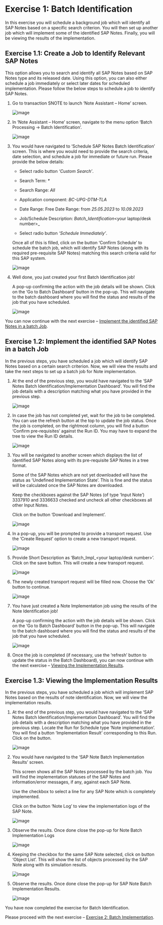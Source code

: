 # Exercise 1: Batch Identification 
In this exercise you will schedule a background job which will identify all SAP Notes based on a specific search criterion. You will then set up another job which will implement some of the identified SAP Notes. Finally, you will be viewing the results of the implementation.

## Exercise 1.1: Create a Job to Identify Relevant SAP Notes

This option allows you to search and identify all SAP Notes based on SAP Notes type and its released date. Using this option, you can also either schedule a job immediately or select later dates for scheduled implementation. Please follow the below steps to schedule a job to identify SAP Notes.

1.	Go to transaction SNOTE to launch ‘Note Assistant – Home’ screen.

    ![image](https://github.com/SAP-samples/teched2023-DT261/assets/144778626/1612939f-4e89-4a40-8609-acde33a2aa91)


2.	In ‘Note Assistant – Home’ screen, navigate to the menu option ‘Batch Processing -> Batch Identification’.

  	![image](https://github.com/SAP-samples/teched2023-DT261/assets/144778626/64177b57-8cd9-4aa1-94bd-32037c47315a)


4.	You would have navigated to ‘Schedule SAP Notes Batch Identification’ screen. This is where you would need to provide the search criteria, date selection, and schedule a job for immediate or future run. 
    Please provide the below details:
  	
    - Select radio button _‘Custom Search’_.

  	- Search Term: _*_

    - Search Range: _All_

  	- Application component: _BC-UPG-DTM-TLA_

  	- Date Range: Free Date Range: from _25.05.2023_ to _10.09.2023_

  	- Job/Schedule Description: _Batch_Identification_<your laptop/desk number>_

  	- Select radio button _‘Schedule Immediately’_.

    Once all of this is filled, click on the button ‘Confirm Schedule’ to schedule the batch job, which will identify SAP Notes (along with its required pre-requisite SAP Notes) matching this search criteria valid for this SAP system.

  	 ![image](https://github.com/SAP-samples/teched2023-DT261/assets/144778626/80a651e5-8142-4f07-970e-d7784dbc2937)

 
6.	Well done, you just created your first Batch Identification job!

    A pop-up confirming the action with the job details will be shown. Click on the ‘Go to Batch Dashboard’ button in the pop-up. This will navigate to the batch dashboard where you will find the status and results of the job that you have scheduled.

  	 ![image](https://github.com/SAP-samples/teched2023-DT261/assets/144778626/33b78ad8-a899-41f8-b956-0f645e7792d8)
 

You can now continue with the next exercise – [Implement the identified SAP Notes in a batch Job](exercises/ex1#implement-the-identified-sap-notes-in-a-batch-job).
 

## Exercise 1.2: Implement the identified SAP Notes in a batch Job

In the previous steps, you have scheduled a job which will identify SAP Notes based on a certain search criterion. Now, we will view the results and take the next steps to set up a batch job for Note implementation.  
1.	At the end of the previous step, you would have navigated to the ‘SAP Notes Batch Identification/Implementation Dashboard’. You will find the job details with a description matching what you have provided in the previous step.

  	 ![image](https://github.com/SAP-samples/teched2023-DT261/assets/144778626/8f2b2df9-7fe5-4f89-9d76-5a9abd300448)

 
3.	In case the job has not completed yet, wait for the job to be completed. You can use the refresh button at the top to update the job status. Once the job is completed, on the rightmost column, you will find a button ‘Confirm pre-requisites’ against the Run ID. You may have to expand the tree to view the Run ID details. 

  	 ![image](https://github.com/SAP-samples/teched2023-DT261/assets/144778626/826a5192-f9d0-44ff-9c58-fc99a3c7a3c1)
 

5.	You will be navigated to another screen which displays the list of identified SAP Notes along with its pre-requisite SAP Notes in a tree format. 

    Some of the SAP Notes which are not yet downloaded will have the status as ‘Undefined Implementation State’. This is fine and the status will be calculated once the SAP Notes are downloaded.

    Keep the checkboxes against the SAP Notes (of type ‘Input Note’) 3337910 and 3336633 checked and uncheck all other checkboxes all other Input Notes.

    Click on the button ‘Download and Implement’.

  	 ![image](https://github.com/SAP-samples/teched2023-DT261/assets/144778626/681552bf-c1a4-4856-8eb4-b420c469856d)

 

7.	In a pop-up, you will be prompted to provide a transport request. Use the ‘Create Request’ option to create a new transport request.

  	  ![image](https://github.com/SAP-samples/teched2023-DT261/assets/144778626/b87b8cc1-3a01-4f23-98f9-5cffb46933d8)


9.	Provide Short Description as ‘Batch_Impl_<your laptop/desk number>’. Click on the save button. This will create a new transport request.

  	  ![image](https://github.com/SAP-samples/teched2023-DT261/assets/144778626/1f8f27f7-c5de-476b-93ad-e1cc232d8eb2)


11.	The newly created transport request will be filled now. Choose the ‘Ok’ button to continue.
  
    ![image](https://github.com/SAP-samples/teched2023-DT261/assets/144778626/39ed545b-e2c1-444d-8792-2b3104df9523)


12.	You have just created a Note Implementation job using the results of the Note Identification job!

    A pop-up confirming the action with the job details will be shown. Click on the ‘Go to Batch Dashboard’ button in the pop-up. This will navigate to the batch dashboard where you will find the status and results of the job that you have scheduled.

   	  ![image](https://github.com/SAP-samples/teched2023-DT261/assets/144778626/495718dd-1e64-4d29-9bb5-b91497e2d79c)


14.	Once the job is completed (if necessary, use the ‘refresh’ button to update the status in the Batch Dashboard), you can now continue with the next exercise – [Viewing the Implementation Results](exercises/ex1#viewing-the-implementation-results).
 
## Exercise 1.3: Viewing the Implementation Results
In the previous steps, you have scheduled a job which will implement SAP Notes based on the results of note identification. Now, we will view the implementation results.

1.	At the end of the previous step, you would have navigated to the ‘SAP Notes Batch Identification/Implementation Dashboard’. You will find the job details with a description matching what you have provided in the previous step. Locate the Run for Schedule type ‘Note implementation’. You will find a button ‘Implementation Result’ corresponding to this Run. Click on the button.

  	  ![image](https://github.com/SAP-samples/teched2023-DT261/assets/144778626/9142ba0a-227a-4ee5-8369-3da1b6b8220c)


3.	You would have navigated to the ‘SAP Note Batch Implementation Results’ screen. 

    This screen shows all the SAP Notes processed by the batch job. You will find the implementation statuses of the SAP Notes and information/error messages, if any, against each SAP Note.

    Use the checkbox to select a line for any SAP Note which is completely implemented. 

    Click on the button ‘Note Log’ to view the implementation logs of the SAP Note.

  	![image](https://github.com/SAP-samples/teched2023-DT261/assets/144778626/b81c1cad-37a2-4fe7-8794-b16318eff939)

 

5.	Observe the results. Once done close the pop-up for Note Batch Implementation Logs

  	![image](https://github.com/SAP-samples/teched2023-DT261/assets/144778626/f3e17cb7-ac3a-490e-85f2-1849a6fe46f5)


7.	Keeping the checkbox for the same SAP Note selected, click on button ‘Object List’. This will show the list of objects processed by the SAP Note along with its simulation results.

  	![image](https://github.com/SAP-samples/teched2023-DT261/assets/144778626/41e93777-7c3d-4517-99aa-d1f9de8d3d87)


9.	Observe the results. Once done close the pop-up for SAP Note Batch Implementation Results.

  	![image](https://github.com/SAP-samples/teched2023-DT261/assets/144778626/d727ed96-cef7-429b-b354-f0869ae27d9a)


You have now completed the exercise for Batch Identification. 

Please proceed with the next exercise – [Exercise 2: Batch Implementation](../ex2/README.md).


